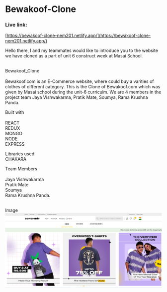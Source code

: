 # Bewakoof-Clone <br/>
### Live link:
[https://bewakoof-clone-nem201.netlify.app/](https://bewakoof-clone-nem201.netlify.app/)


Hello there, I and my teammates would like to introduce you to the website we have cloned as a part of unit 6 construct week at Masai School. <br/> <br/>

Bewakoof_Clone <br/> <br/>
Bewakoof.com is an E-Commerce website, where could buy a varities of clothes of different category. This is the Clone of Bewakoof.com which was given by Masai school during the unit-6 curriculm. We are 4 members in the project team Jaya Vishwakarma, Pratik Mate, Soumya, Rama Krushna Panda. <br/>

Built with <br/> <br/>
REACT <br/>REDUX <br/>MONGO <br/>NODE <br/>EXPRESS <br/>

Libraries used <br/>
CHAKARA <br/>

Team Members <br/> <br/>
Jaya Vishwakarma <br/>
Pratik Mate <br/>
Soumya <br/>
Rama Krushna Panda. <br/> <br/>

Image 
![image](https://github.com/ramakrushnapanda634/descriptive-payment-4603/blob/main/Capture.PNG?raw=true)

